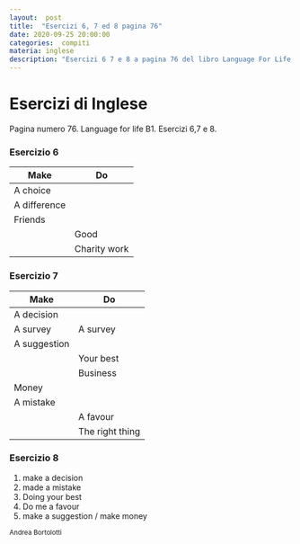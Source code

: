```yaml
---
layout:  post
title:  "Esercizi 6, 7 ed 8 pagina 76"
date: 2020-09-25 20:00:00
categories:  compiti
materia: inglese
description: "Esercizi 6 7 e 8 a pagina 76 del libro Language For Life B1"
---
```

# Esercizi di Inglese

Pagina numero 76. Language for life B1. Esercizi 6,7 e 8.

### **Esercizio 6**

|Make|Do|
|---|---|
A choice|
A difference|
Friends|
||Good
||Charity work

### Esercizio 7

|Make|Do|
|---|---|
A decision|
A survey|A survey
A suggestion|
||Your best
||Business
Money|
A mistake|
||A favour
||The right thing


### Esercizio 8

1. make a decision
2. made a mistake
3. Doing your best
4. Do me a favour
5. make a suggestion / make money

<sub> Andrea Bortolotti </sub>
